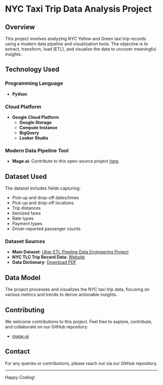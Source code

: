 # NYC Taxi Trip Data Analysis Project

## Overview

This project involves analyzing NYC Yellow and Green taxi trip records using a modern data pipeline and visualization tools. The objective is to extract, transform, load (ETL), and visualize the data to uncover meaningful insights.

## Technology Used

### Programming Language
- **Python**

### Cloud Platform
- **Google Cloud Platform**
  - **Google Storage**
  - **Compute Instance**
  - **BigQuery**
  - **Looker Studio**

### Modern Data Pipeline Tool
- **Mage.ai**: Contribute to this open-source project [here](https://github.com/mage-ai/mage-ai).

## Dataset Used

The dataset includes fields capturing:
- Pick-up and drop-off dates/times
- Pick-up and drop-off locations
- Trip distances
- Itemized fares
- Rate types
- Payment types
- Driver-reported passenger counts

### Dataset Sources
- **Main Dataset**: [Uber ETL Pipeline Data Engineering Project](https://github.com/darshilparmar/uber-etl-pipeline-data-engineering-project/blob/main/data/uber_data.csv)
- **NYC TLC Trip Record Data**: [Website](https://www.nyc.gov/site/tlc/about/tlc-trip-record-data.page)
- **Data Dictionary**: [Download PDF](https://www.nyc.gov/assets/tlc/downloads/pdf/data_dictionary_trip_records_yellow.pdf)

## Data Model

The project processes and visualizes the NYC taxi trip data, focusing on various metrics and trends to derive actionable insights. 

## Contributing

We welcome contributions to this project. Feel free to explore, contribute, and collaborate on our GitHub repository:
- [mage-ai](https://github.com/mage-ai/mage-ai)

## Contact

For any queries or contributions, please reach out via our GitHub repository.

---

Happy Coding!
